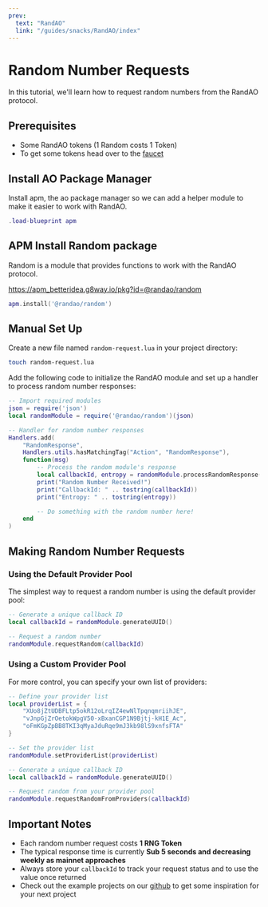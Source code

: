 ```yaml
---
prev:
  text: "RandAO"
  link: "/guides/snacks/RandAO/index"
---
```


# Random Number Requests

In this tutorial, we'll learn how to request random numbers from the RandAO protocol.

## Prerequisites

- Some RandAO tokens (1 Random costs 1 Token)
- To get some tokens head over to the [faucet](https://providers_randao.arweave.net/faucet)

## Install AO Package Manager

Install apm, the ao package manager so we can add a helper module to make it easier to work with RandAO.

```lua
.load-blueprint apm
```

## APM Install Random package

Random is a module that provides functions to work with the RandAO protocol.

https://apm_betteridea.g8way.io/pkg?id=@randao/random

```lua
apm.install('@randao/random')
```

## Manual Set Up

Create a new file named `random-request.lua` in your project directory:

```bash
touch random-request.lua
```

Add the following code to initialize the RandAO module and set up a handler to process random number responses:

```lua
-- Import required modules
json = require('json')
local randomModule = require('@randao/random')(json)

-- Handler for random number responses
Handlers.add(
    "RandomResponse",
    Handlers.utils.hasMatchingTag("Action", "RandomResponse"),
    function(msg)
        -- Process the random module's response
        local callbackId, entropy = randomModule.processRandomResponse(msg.From, msg.Data)
        print("Random Number Received!")
        print("CallbackId: " .. tostring(callbackId))
        print("Entropy: " .. tostring(entropy))

        -- Do something with the random number here!
    end
)
```

## Making Random Number Requests

### Using the Default Provider Pool

The simplest way to request a random number is using the default provider pool:

```lua
-- Generate a unique callback ID
local callbackId = randomModule.generateUUID()

-- Request a random number
randomModule.requestRandom(callbackId)
```

### Using a Custom Provider Pool

For more control, you can specify your own list of providers:

```lua
-- Define your provider list
local providerList = {
    "XUo8jZtUDBFLtp5okR12oLrqIZ4ewNlTpqnqmriihJE",
    "vJnpGjZrOetokWpgV50-xBxanCGP1N9Bjtj-kH1E_Ac",
    "oFmKGpZpBB8TKI3qMyaJduRqe9mJ3kb98lS9xnfsFTA"
}

-- Set the provider list
randomModule.setProviderList(providerList)

-- Generate a unique callback ID
local callbackId = randomModule.generateUUID()

-- Request random from your provider pool
randomModule.requestRandomFromProviders(callbackId)
```

## Important Notes

- Each random number request costs **1 RNG Token**
- The typical response time is currently **Sub 5 seconds and decreasing weekly as mainnet approaches**
- Always store your `callbackId` to track your request status and to use the value once returned
- Check out the example projects on our [github](https://github.com/RandAOLabs/Random-Module/tree/main/examples) to get some inspiration for your next project

